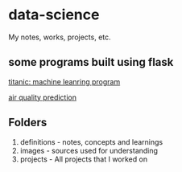 # data-science
My notes, works, projects, etc. 

## some programs built using flask 

[titanic: machine leanring program](https://github.com/anildhage/titanic)

[air quality prediction](https://github.com/anildhage/Air-Quality-Data-Science)


## Folders

1. definitions - notes, concepts and learnings 
2. images - sources used for understanding
3. projects - All projects that I worked on